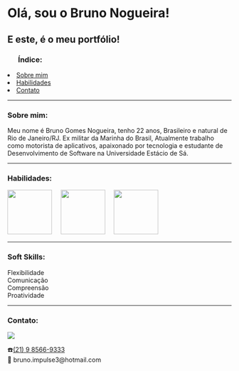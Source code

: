 <h1>Olá, sou o Bruno Nogueira!</h1> <div id="sobre">
        <h2>E este, é o meu portfólio!</h2>
    <section>
        <div id="indice">
            <p>
            <ul>
                <h3>Índice:</h3>
            </ul>
            <li><a href="#sobre">Sobre mim</a></li>
            <li><a href="#habilidades">Habilidades</a></li>
            <li><a href="#contato">Contato</a></li>
            </p>
        </div>
        <div id="habilidades">
        </div>
        <hr>
        <div>
            <h3>Sobre mim:</h3>
            <p>Meu nome é Bruno Gomes Nogueira, tenho 22 anos, Brasileiro e natural de Rio de Janeiro/RJ. Ex militar da Marinha do Brasil, Atualmente trabalho como motorista de aplicativos, apaixonado por tecnologia e estudante de Desenvolvimento de Software na Universidade Estácio de Sá. </p>
        </div>
        <div>
                 <div id="contato">
                <hr>
            <h3>Habilidades:</h3>
        <img src="https://i.ibb.co/7bMtysw/bruno2.png" width="100px"> &nbsp; &nbsp;
        <img src="https://i.ibb.co/pZVMtNP/BRUNO1.png" width="100px"> &nbsp; &nbsp;
        <img src="https://i.ibb.co/Jc54FXN/bruno3.png" width="100px"> 
                <hr>
                <h3>Soft Skills:</h3>
                <p>Flexibilidade<br/>
            Comunicação<br/>
            Compreensão<br/>
            Proatividade</p>
        </div>
        <div id>
                <hr>
            <h3>Contato:</h3>
        <div>
    <a href="https://www.linkedin.com/in/bruno-nogueira-071900181/" target="_blank"> <img src="https://img.shields.io/badge/LinkedIn-0077B5?style=for-the-badge&logo=linkedin&logoColor=white"></a>
</div>
            <p>☎️<a href="tel:21985669333">(21) 9 8566-9333</a><br/>
           📧 bruno.impulse3@hotmail.com</p>  
        </div>
    </section>

<div>
